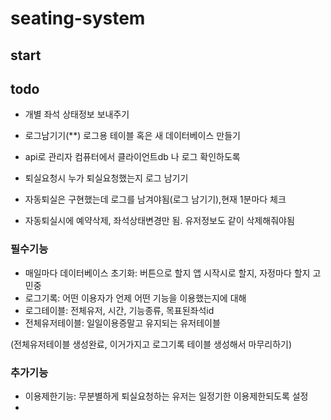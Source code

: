 # seating-system

## start



## todo
- 개별 좌석 상태정보 보내주기

- 로그남기기(**) 로그용 테이블 혹은 새 데이터베이스 만들기
- api로 관리자 컴퓨터에서 클라이언트db 나 로그 확인하도록

- 퇴실요청시 누가 퇴실요청했는지 로그 남기기
- 자동퇴실은 구현했는데 로그를 남겨야됨(로그 남기기),현재 1분마다 체크
- 자동퇴실시에 예약삭제, 좌석상태변경만 됨. 유저정보도 같이 삭제해줘야됨

### 필수기능
- 매일마다 데이터베이스 초기화: 버튼으로 할지 앱 시작시로 할지, 자정마다 할지 고민중
- 로그기록: 어떤 이용자가 언제 어떤 기능을 이용했는지에 대해
- 로그테이블: 전체유저, 시간, 기능종류, 목표된좌석id
- 전체유저테이블: 일일이용증말고 유지되는 유저테이블

(전체유저테이블 생성완료, 이거가지고 로그기록 테이블 생성해서 마무리하기)
### 추가기능
- 이용제한기능: 무분별하게 퇴실요청하는 유저는 일정기한 이용제한되도록 설정
- 
